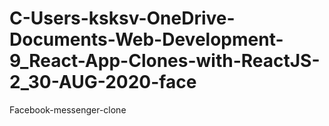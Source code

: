# C-Users-ksksv-OneDrive-Documents-Web-Development-9_React-App-Clones-with-ReactJS-2_30-AUG-2020-face
Facebook-messenger-clone
